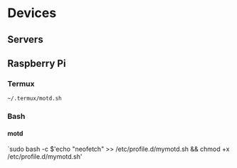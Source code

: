 # Devices

## Servers

## Raspberry Pi


### Termux
`~/.termux/motd.sh`


### Bash
#### motd

`sudo bash -c $'echo "neofetch" >> /etc/profile.d/mymotd.sh && chmod +x /etc/profile.d/mymotd.sh'